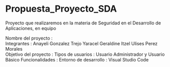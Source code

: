 # Propuesta_Proyecto_SDA
Proyecto que realizaremos en la materia de Seguridad en el Desarrollo de Aplicaciones, en equipo

Nombre del proyecto   :  
Integrantes           :  Anayeli Gonzalez Trejo 
                         Yaracel
                         Geraldine
                         Itzel
                         Ulises Perez Morales
<br>
Objetivo del proyecto :
Tipos de usuarios     : Usuario Administrador y Usuario Básico 
Funcionalidades       : 
Entorno de desarrollo : Visual Studio Code
